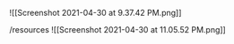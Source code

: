 
![[Screenshot 2021-04-30 at 9.37.42 PM.png]]

/resources
![[Screenshot 2021-04-30 at 11.05.52 PM.png]]